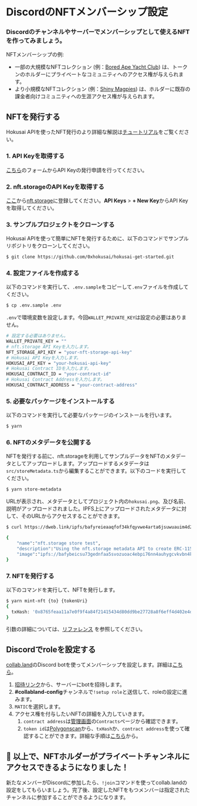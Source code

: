 # DiscordのNFTメンバーシップ設定

### Discordのチャンネルやサーバーでメンバーシップとして使えるNFTを作ってみましょう。

NFTメンバーシップの例:

- 一部の大規模なNFTコレクション (例：[Bored Ape Yacht Club](https://opensea.io/collection/boredapeyachtclub)) は、トークンのホルダーにプライベートなコミュニティへのアクセス権が与えられます。
- より小規模なNFTコレクション (例：[Shiny Magpies](https://opensea.io/collection/shiny-magpies)) は、ホルダーに既存の課金者向けコミュニティへの生涯アクセス権が与えられます。

## NFTを発行する

Hokusai APIを使ったNFT発行のより詳細な解説は[チュートリアル](get-started.md)をご覧ください。

### 1. API Keyを取得する

[こちら](https://0xhokusai.notion.site/Hokusai-API-Application-form-a6d8118d416b41d88632396e3156cddb)のフォームからAPI Keyの発行申請を行ってください。


### 2. nft.storageのAPI Keyを取得する

[ここ](https://nft.storage/login/)から[nft.storage](http://nft.storage)に登録してください。**API Keys** > **+ New Key**からAPI Keyを取得してください。


### 3. サンプルプロジェクトをクローンする

Hokusai APIを使って簡単にNFTを発行するために、以下のコマンドでサンプルリポジトリをクローンしてください。

```bash
$ git clone https://github.com/0xhokusai/hokusai-get-started.git
```

### 4. 設定ファイルを作成する

以下のコマンドを実行して、`.env.sample`をコピーして`.env`ファイルを作成してください。

```bash
$ cp .env.sample .env
```

`.env`で環境変数を設定します。今回`WALLET_PRIVATE_KEY`は設定の必要はありません。

```bash
# 設定する必要はありません。
WALLET_PRIVATE_KEY = ""
# nft.storage API Keyを入力します。
NFT_STORAGE_API_KEY = "your-nft-storage-api-key"
# Hokusai API Keyを入力します。
HOKUSAI_API_KEY = "your-hokusai-api-key"
# Hokusai Contract IDを入力します。
HOKUSAI_CONTRACT_ID = "your-contract-id"
# Hokusai Contract Addressを入力します。
HOKUSAI_CONTRACT_ADDRESS = "your-contract-address"
```

### 5. 必要なパッケージをインストールする

以下のコマンドを実行して必要なパッケージのインストールを行います。

```bash
$ yarn
```

### 6. NFTのメタデータを公開する

NFTを発行する前に、nft.storageを利用してサンプルデータをNFTのメタデータとしてアップロードします。アップロードするメタデータは`src/storeMetadata.ts`から編集することができます。以下のコードを実行してください。

```bash
$ yarn store-metadata
```

URLが表示され、メタデータとしてプロジェクト内の`hokusai.png`、及び名前、説明がアップロードされました。IPFS上にアップロードされたメタデータに対して、そのURLからアクセスすることができます。


```bash
$ curl https://dweb.link/ipfs/bafyreieaaqfof34kfqyvwe4arta6jsuwuauim4d24qo22ct2xnvjnlnrb4/metadata.json

{
    "name":"nft.storage store test",
    "description":"Using the nft.storage metadata API to create ERC-1155 compatible metadata.",
    "image":"ipfs://bafybeicsu73gednfaa5svozuoac4ebpi76nn4auhygcvkvbn4kk2vdv5ey/hokusai.png"
}
```

### 7. NFTを発行する

以下のコマンドを実行して、NFTを発行します。

```bash
$ yarn mint-nft {to} {tokenUri}
{
  txHash: '0x8765feaa11a7e0f9f4a84f21415434d80dd9be27728a8f6eff4d402e4d0c2766' # example Transaction Hash
}
```
引数の詳細については、[リファレンス](../../reference/swagger-v2.yaml#mints-new-nft) を参照してください。

## Discordでroleを設定する

[collab.land](https://collab.land/)のDiscord botを使ってメンバーシップを設定します。詳細は[こちら](https://collabland.freshdesk.com/support/solutions/articles/70000036689-discord-bot-walkthrough)。

1. [招待リンク](https://discord.com/oauth2/authorize?client_id=704521096837464076&scope=bot&permissions=8)から、サーバーにbotを招待します。
2. **#collabland-config**チャンネルで`!setup role`と送信して、roleの設定に進みます。
3. `MATIC`を選択します。
4. アクセス権を付与したいNFTの詳細を入力していきます。
    1. `contract address`は[管理画面](https://dashboard.hokusai.app/)の`Contracts`ページから確認できます。
    2. `token id`は[Polygonscan](https://polygonscan.com/)から、`txHash`か、`contract address`を使って確認することができます。詳細な手順は[こちら](get-started.md#611-polygonscanでtokenidを確認する)から。


## 🎊 以上で、NFTホルダーがプライベートチャンネルにアクセスできるようになりました！

新たなメンバーがDiscordに参加したら、`!join`コマンドを使ってcollab.landの設定をしてもらいましょう。完了後、設定したNFTをもつメンバーは指定されたチャンネルに参加することができるようになります。
